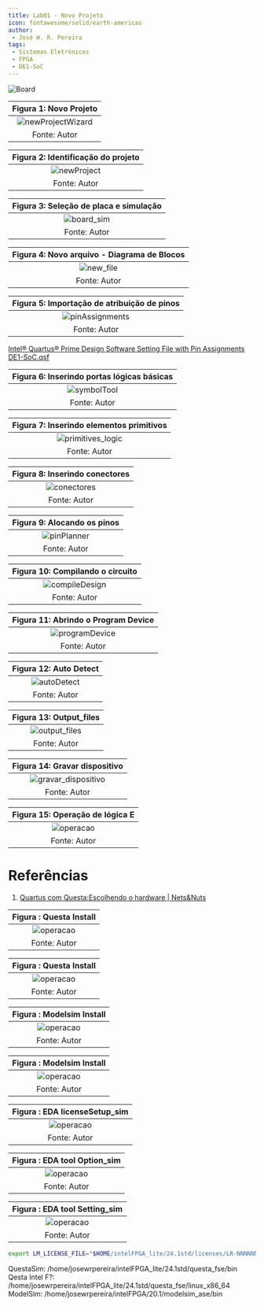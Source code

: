 ```yaml
---
title: Lab01 - Novo Projeto
icon: fontawesome/solid/earth-americas
author:
 - José W. R. Pereira
tags:
 - Sistemas Eletrônicos
 - FPGA
 - DE1-SoC
---
```


![Board](img/lab00-board.png)



| Figura 1: Novo Projeto                             |
|:--------------------------------------------------:|
| ![newProjectWizard](img/lab01-newProjectWizard.png)|
| Fonte: Autor                                       |


| Figura 2: Identificação do projeto        |
|:-----------------------------------------:|
| ![newProject](img/lab01-nome_projeto.png) |
| Fonte: Autor                              |

| Figura 3: Seleção de placa e simulação    |
|:-----------------------------------------:|
| ![board_sim](img/lab01-board_sim.png)     |
| Fonte: Autor                              |




| Figura 4: Novo arquivo - Diagrama de Blocos             |
|:-------------------------------------------------------:|
| ![new_file](img/lab01-novo_arquivo_diagramaBlocos.png)  |
| Fonte: Autor                                            |

| Figura 5: Importação de atribuição de pinos             |
|:-------------------------------------------------------:|
| ![pinAssignments](img/lab01-importAssignments.png)      |
| Fonte: Autor                                            |


[Intel® Quartus® Prime Design Software Setting File with Pin Assignments](https://www.intel.com/content/www/us/en/developer/articles/technical/fpga-academic-boards.html)
[DE1-SoC.qsf](qsf/DE1_SoC.qsf)


| Figura 6: Inserindo portas lógicas básicas              |
|:-------------------------------------------------------:|
| ![symbolTool](img/lab01-symbolTool.png)                 |
| Fonte: Autor                                            |

| Figura 7: Inserindo elementos primitivos                |
|:-------------------------------------------------------:|
| ![primitives_logic](img/lab01-primitives_logic.png)     |
| Fonte: Autor                                            |

| Figura 8: Inserindo conectores                          |
|:-------------------------------------------------------:|
| ![conectores](img/lab01-in_out_inout.png)               |
| Fonte: Autor                                            |


| Figura 9: Alocando os pinos                             |
|:-------------------------------------------------------:|
| ![pinPlanner](img/lab01-pinPlanner.png)                 |
| Fonte: Autor                                            |


| Figura 10: Compilando o circuito                        |
|:-------------------------------------------------------:|
| ![compileDesign](img/lab01-compileDesign.png)           |
| Fonte: Autor                                            |

| Figura 11: Abrindo o Program Device                     |
|:-------------------------------------------------------:|
| ![programDevice](img/lab01-hardware_setup.png)          |
| Fonte: Autor                                            |

| Figura 12: Auto Detect                                  |
|:-------------------------------------------------------:|
| ![autoDetect](img/lab01-autoDetect.png)                 |
| Fonte: Autor                                            |


| Figura 13: Output_files                                 |
|:-------------------------------------------------------:|
| ![output_files](img/lab01-output_files.png)             |
| Fonte: Autor                                            |

| Figura 14: Gravar dispositivo                           |
|:-------------------------------------------------------:|
| ![gravar_dispositivo](img/lab01-start_prog.png)             |
| Fonte: Autor                                            |


| Figura 15: Operação de lógica E                         |
|:-------------------------------------------------------:|
| ![operacao](img/lab01-operacao.png)                     |
| Fonte: Autor                                            |


# Referências

1. [Quartus com Questa:Escolhendo o hardware | Nets&Nuts](https://nets-nuts.com.br/quartus-com-questa-modelsim-instalacao-e-configuracao-1/)

| Figura : Questa Install                                 |
|:-------------------------------------------------------:|
| ![operacao](img/lab01-questa_install.png)               |
| Fonte: Autor                                            |

| Figura : Questa Install                                 |
|:-------------------------------------------------------:|
| ![operacao](img/lab01-questa_install-2.png)             |
| Fonte: Autor                                            |

| Figura : Modelsim Install                               |
|:-------------------------------------------------------:|
| ![operacao](img/lab01-modelsim_install.png)             |
| Fonte: Autor                                            |

| Figura : Modelsim Install                               |
|:-------------------------------------------------------:|
| ![operacao](img/lab01-modelsim_install-2.png)           |
| Fonte: Autor                                            |


| Figura : EDA licenseSetup_sim                           |
|:-------------------------------------------------------:|
| ![operacao](img/lab01-EDAlicenseSetup_sim.png)          |
| Fonte: Autor                                            |

| Figura : EDA tool Option_sim                            |
|:-------------------------------------------------------:|
| ![operacao](img/lab01-EDAtoolOption_sim.png)            |
| Fonte: Autor                                            |

| Figura : EDA tool Setting_sim                           |
|:-------------------------------------------------------:|
| ![operacao](img/lab01-EDAtoolSetting_sim.png)           |
| Fonte: Autor                                            |


```bash title=".bashrc"
export LM_LICENSE_FILE="$HOME/intelFPGA_lite/24.1std/licenses/LR-NNNNNN_License.dat"
```



QuestaSim: /home/josewrpereira/intelFPGA_lite/24.1std/questa_fse/bin
Qesta Intel F?: /home/josewrpereira/intelFPGA_lite/24.1std/questa_fse/linux_x86_64
ModelSim: /home/josewrpereira/intelFPGA/20.1/modelsim_ase/bin
